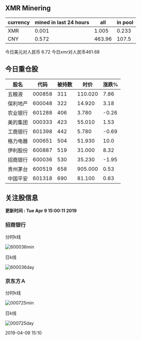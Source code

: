 ## XMR Minering

|currency|mined in last 24 hours|all|in pool|
|---|---|---|---|
|XMR|0.001|1.005|0.233|
|CNY|0.572|463.96|107.5|

今日美元对人民币 6.72	今日xmr对人民币461.68


## 今日重仓股 

|股名|代码|被持数|时价|涨跌%|
|---|---|---|---|---|
|五粮液|000858|311|110.020|7.86|
|保利地产|600048|322|14.920|3.18|
|农业银行|601288|406|3.780|-0.26|
|美的集团|000333|423|55.010|1.53|
|工商银行|601398|442|5.780|-0.69|
|格力电器|000651|504|51.930|10.0|
|伊利股份|600887|519|31.000|8.32|
|招商银行|600036|530|35.230|-1.95|
|贵州茅台|600519|658|905.000|0.53|
|中国平安|601318|690|81.100|0.63|

## 关注股信息
**更新时间 : Tue Apr  9 15:00:11 2019**
### 招商银行 
分时k线

![600036min](http://image.sinajs.cn/newchart/min/n/sh600036.gif)

日k线

![600036day](http://image.sinajs.cn/newchart/daily/n/sh600036.gif)

### 京东方Ａ 
分时k线

![000725min](http://image.sinajs.cn/newchart/min/n/sz000725.gif)

日k线

![000725day](http://image.sinajs.cn/newchart/daily/n/sz000725.gif)

2019-04-09 15:10